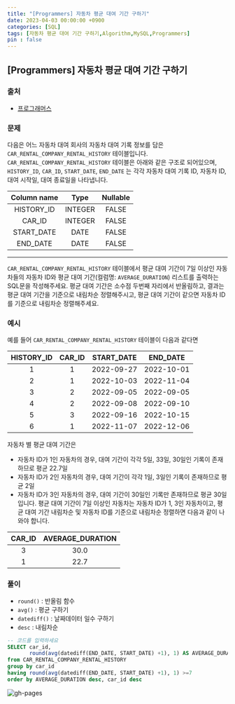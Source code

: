 ```yaml
---
title: "[Programmers] 자동차 평균 대여 기간 구하기"
date: 2023-04-03 00:00:00 +0900
categories: [SQL]
tags: [자동차 평균 대여 기간 구하기,Algorithm,MySQL,Programmers]
pin : false
---
```


## [Programmers] 자동차 평균 대여 기간 구하기

### 출처
- <a href="https://school.programmers.co.kr/learn/courses/30/lessons/157342" target="_blank"> 프로그래머스 </a>

### 문제

다음은 어느 자동차 대여 회사의 자동차 대여 기록 정보를 담은 `CAR_RENTAL_COMPANY_RENTAL_HISTORY` 테이블입니다. `CAR_RENTAL_COMPANY_RENTAL_HISTORY` 테이블은 아래와 같은 구조로 되어있으며, `HISTORY_ID`, `CAR_ID`, `START_DATE`, `END_DATE` 는 각각 자동차 대여 기록 ID, 자동차 ID, 대여 시작일, 대여 종료일을 나타냅니다.

|Column name|Type|Nullable|
|:--:|:--:|:--:|
|HISTORY_ID|INTEGER|FALSE|
|CAR_ID|INTEGER|FALSE|
|START_DATE|DATE|FALSE|
|END_DATE|DATE|FALSE|

---

`CAR_RENTAL_COMPANY_RENTAL_HISTORY` 테이블에서 평균 대여 기간이 7일 이상인 자동차들의 자동차 ID와 평균 대여 기간(컬럼명: `AVERAGE_DURATION`) 리스트를 출력하는 SQL문을 작성해주세요. 평균 대여 기간은 소수점 두번째 자리에서 반올림하고, 결과는 평균 대여 기간을 기준으로 내림차순 정렬해주시고, 평균 대여 기간이 같으면 자동차 ID를 기준으로 내림차순 정렬해주세요.

### 예시
예를 들어 `CAR_RENTAL_COMPANY_RENTAL_HISTORY` 테이블이 다음과 같다면

|HISTORY_ID|CAR_ID|START_DATE|END_DATE|
|:--:|:--:|:--:|:--:|
|1|1|2022-09-27|2022-10-01|
|2|1|2022-10-03|2022-11-04|
|3|2|2022-09-05|2022-09-05|
|4|2|2022-09-08|2022-09-10|
|5|3|2022-09-16|2022-10-15|
|6|1|2022-11-07|2022-12-06|

자동차 별 평균 대여 기간은

- 자동차 ID가 1인 자동차의 경우, 대여 기간이 각각 5일, 33일, 30일인 기록이 존재하므로 평균 22.7일
- 자동차 ID가 2인 자동차의 경우, 대여 기간이 각각 1일, 3일인 기록이 존재하므로 평균 2일
- 자동차 ID가 3인 자동차의 경우, 대여 기간이 30일인 기록만 존재하므로 평균 30일 입니다. 평균 대여 기간이 7일 이상인 자동차는 자동차 ID가 1, 3인 자동차이고, 평균 대여 기간 내림차순 및 자동차 ID를 기준으로 내림차순 정렬하면 다음과 같이 나와야 합니다.

|CAR_ID|AVERAGE_DURATION|
|:--:|:--:|
|3|30.0|
|1|22.7|

### 풀이
- `round()` : 반올림 함수
- `avg()` : 평균 구하기
- `datediff()` : 날짜데이터 일수 구하기
- `desc` : 내림차순
```sql
-- 코드를 입력하세요
SELECT car_id,
       round(avg(datediff(END_DATE, START_DATE) +1), 1) AS AVERAGE_DURATION
from CAR_RENTAL_COMPANY_RENTAL_HISTORY
group by car_id
having round(avg(datediff(END_DATE, START_DATE) +1), 1) >=7
order by AVERAGE_DURATION desc, car_id desc
```

![gh-pages](../../../assets/img/favicons/android-chrome-256x256.png)
